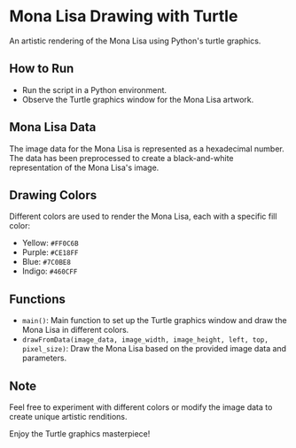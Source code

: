 # Mona Lisa Drawing with Turtle

An artistic rendering of the Mona Lisa using Python's turtle graphics.

## How to Run

- Run the script in a Python environment.
- Observe the Turtle graphics window for the Mona Lisa artwork.

## Mona Lisa Data

The image data for the Mona Lisa is represented as a hexadecimal number. The data has been preprocessed to create a black-and-white representation of the Mona Lisa's image.

## Drawing Colors

Different colors are used to render the Mona Lisa, each with a specific fill color:

- Yellow: `#FF0C6B`
- Purple: `#CE18FF`
- Blue: `#7C0BE8`
- Indigo: `#460CFF`

## Functions

- `main()`: Main function to set up the Turtle graphics window and draw the Mona Lisa in different colors.
- `drawFromData(image_data, image_width, image_height, left, top, pixel_size)`: Draw the Mona Lisa based on the provided image data and parameters.

## Note

Feel free to experiment with different colors or modify the image data to create unique artistic renditions.

Enjoy the Turtle graphics masterpiece!
